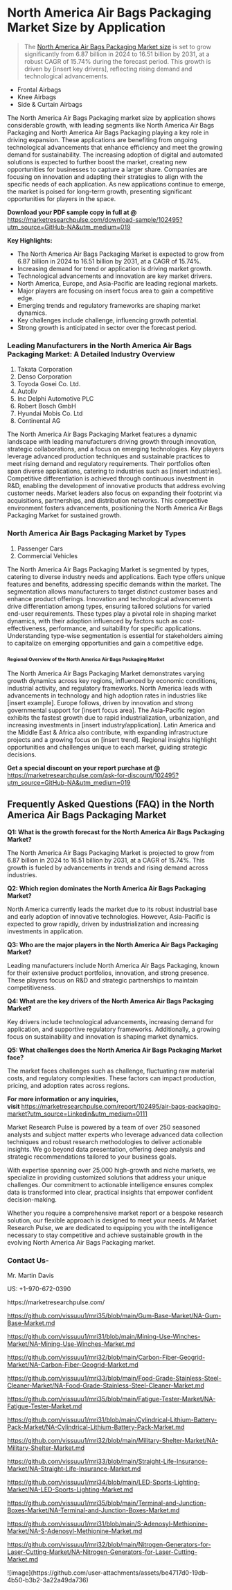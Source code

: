 <h1>North America Air Bags Packaging Market&nbsp;Size by Application</h1><blockquote><p>The <a href="https://marketresearchpulse.com/download-sample/102495?utm_source=GitHub-NA&amp;utm_medium=019">North America Air Bags Packaging Market size</a> is set to grow significantly from 6.87 billion in 2024 to 16.51 billion by 2031, at a robust CAGR of 15.74% during the forecast period. This growth is driven by [insert key drivers], reflecting rising demand and technological advancements.</p></blockquote><ul><li>Frontal Airbags<li> Knee Airbags<li> Side & Curtain Airbags</li></ul><p>The North America Air Bags Packaging market size by application shows considerable growth, with leading segments like North America Air Bags Packaging and North America Air Bags Packaging playing a key role in driving expansion. These applications are benefiting from ongoing technological advancements that enhance efficiency and meet the growing demand for sustainability. The increasing adoption of digital and automated solutions is expected to further boost the market, creating new opportunities for businesses to capture a larger share. Companies are focusing on innovation and adapting their strategies to align with the specific needs of each application. As new applications continue to emerge, the market is poised for long-term growth, presenting significant opportunities for players in the space.</p><p><strong>Download your PDF sample copy in full at @ </strong><a href="https://marketresearchpulse.com/download-sample/102495?utm_source=GitHub-NA&amp;utm_medium=019">https://marketresearchpulse.com/download-sample/102495?utm_source=GitHub-NA&amp;utm_medium=019</a></p><p><strong>Key Highlights: </strong></p><ul><li>The North America Air Bags Packaging Market is expected to grow from 6.87 billion in 2024 to 16.51 billion by 2031, at a CAGR of 15.74%.</li><li>Increasing demand for trend or application is driving market growth.</li><li>Technological advancements and innovation are key market drivers.</li><li>North America, Europe, and Asia-Pacific are leading regional markets.</li><li>Major players are focusing on insert focus area to gain a competitive edge.</li><li>Emerging trends and regulatory frameworks are shaping market dynamics.</li><li>Key challenges include challenge, influencing growth potential.</li><li>Strong growth is anticipated in sector over the forecast period.</li></ul><h3>Leading Manufacturers in the North America Air Bags Packaging Market: A Detailed Industry Overview</h3><ol><li>Takata Corporation</li><li>Denso Corporation</li><li>Toyoda Gosei Co. Ltd.</li><li>Autoliv</li><li>Inc Delphi Automotive PLC</li><li>Robert Bosch GmbH</li><li>Hyundai Mobis Co. Ltd</li><li>Continental AG</li></ol><div class="flex max-w-full flex-col flex-grow"><div class="min-h-8 text-message flex w-full flex-col items-end gap-2 whitespace-normal break-words [.text-message+&amp;]:mt-5" dir="auto" data-message-author-role="assistant" data-message-id="fd8432e4-4910-450d-b182-61b7bfb0a01f" data-message-model-slug="gpt-4o"><div class="flex w-full flex-col gap-1 empty:hidden first:pt-[3px]"><div class="markdown prose w-full break-words dark:prose-invert light"><p>The North America Air Bags Packaging Market features a dynamic landscape with leading manufacturers driving growth through innovation, strategic collaborations, and a focus on emerging technologies. Key players leverage advanced production techniques and sustainable practices to meet rising demand and regulatory requirements. Their portfolios often span diverse applications, catering to industries such as [insert industries]. Competitive differentiation is achieved through continuous investment in R&amp;D, enabling the development of innovative products that address evolving customer needs. Market leaders also focus on expanding their footprint via acquisitions, partnerships, and distribution networks. This competitive environment fosters advancements, positioning the North America Air Bags Packaging Market for sustained growth.</p></div></div></div></div><h3>North America Air Bags Packaging Market by Types</h3><ol><li>Passenger Cars<li> Commercial Vehicles</li></ol><div class="flex max-w-full flex-col flex-grow"><div class="min-h-8 text-message flex w-full flex-col items-end gap-2 whitespace-normal break-words [.text-message+&amp;]:mt-5" dir="auto" data-message-author-role="assistant" data-message-id="084470be-0bb7-4664-bddf-5156b4f41249" data-message-model-slug="gpt-4o-mini"><div class="flex w-full flex-col gap-1 empty:hidden first:pt-[3px]"><div class="markdown prose w-full break-words dark:prose-invert light"><p>The North America Air Bags Packaging Market is segmented by types, catering to diverse industry needs and applications. Each type offers unique features and benefits, addressing specific demands within the market. The segmentation allows manufacturers to target distinct customer bases and enhance product offerings. Innovation and technological advancements drive differentiation among types, ensuring tailored solutions for varied end-user requirements. These types play a pivotal role in shaping market dynamics, with their adoption influenced by factors such as cost-effectiveness, performance, and suitability for specific applications. Understanding type-wise segmentation is essential for stakeholders aiming to capitalize on emerging opportunities and gain a competitive edge.</p></div></div></div></div><h3><span style="font-size: 11px;">Regional Overview of the North America Air Bags Packaging Market</span></h3><div class="flex max-w-full flex-col flex-grow"><div class="min-h-8 text-message flex w-full flex-col items-end gap-2 whitespace-normal break-words [.text-message+&amp;]:mt-5" dir="auto" data-message-author-role="assistant" data-message-id="e9038762-ce64-4e30-91c9-9bd413514231" data-message-model-slug="gpt-4o-mini"><div class="flex w-full flex-col gap-1 empty:hidden first:pt-[3px]"><div class="markdown prose w-full break-words dark:prose-invert light"><p>The North America Air Bags Packaging Market demonstrates varying growth dynamics across key regions, influenced by economic conditions, industrial activity, and regulatory frameworks. North America leads with advancements in technology and high adoption rates in industries like [insert example]. Europe follows, driven by innovation and strong governmental support for [insert focus area]. The Asia-Pacific region exhibits the fastest growth due to rapid industrialization, urbanization, and increasing investments in [insert industry/application]. Latin America and the Middle East &amp; Africa also contribute, with expanding infrastructure projects and a growing focus on [insert trend]. Regional insights highlight opportunities and challenges unique to each market, guiding strategic decisions.</p></div></div></div></div><p><strong>Get a special discount on your report purchase at @ </strong><a href="https://marketresearchpulse.com/ask-for-discount/102495?utm_source=GitHub-NA&amp;utm_medium=019">https://marketresearchpulse.com/ask-for-discount/102495?utm_source=GitHub-NA&amp;utm_medium=019</a></p><h2>Frequently Asked Questions (FAQ) in the North America Air Bags Packaging Market</h2><p><strong>Q1: What is the growth forecast for the North America Air Bags Packaging Market?</strong></p><p>The North America Air Bags Packaging Market is projected to grow from 6.87 billion in 2024 to 16.51 billion by 2031, at a CAGR of 15.74%. This growth is fueled by advancements in trends and rising demand across industries.</p><p><strong>Q2: Which region dominates the North America Air Bags Packaging Market?</strong></p><p>North America currently leads the market due to its robust industrial base and early adoption of innovative technologies. However, Asia-Pacific is expected to grow rapidly, driven by industrialization and increasing investments in application.</p><p><strong>Q3: Who are the major players in the North America Air Bags Packaging Market?</strong></p><p>Leading manufacturers include North America Air Bags Packaging, known for their extensive product portfolios, innovation, and strong presence. These players focus on R&amp;D and strategic partnerships to maintain competitiveness.</p><p><strong>Q4: What are the key drivers of the North America Air Bags Packaging Market?</strong></p><p>Key drivers include technological advancements, increasing demand for application, and supportive regulatory frameworks. Additionally, a growing focus on sustainability and innovation is shaping market dynamics.</p><p><strong>Q5: What challenges does the North America Air Bags Packaging Market face?</strong></p><p>The market faces challenges such as challenge, fluctuating raw material costs, and regulatory complexities. These factors can impact production, pricing, and adoption rates across regions.</p><p><strong>For more information or any inquiries, visit&nbsp;</strong><a href="https://marketresearchpulse.com/report/102495/air-bags-packaging-market?utm_source=Linkedin&utm_medium=0111">https://marketresearchpulse.com/report/102495/air-bags-packaging-market?utm_source=Linkedin&utm_medium=0111</a></p><p>Market Research Pulse is powered by a team of over 250 seasoned analysts and subject matter experts who leverage advanced data collection techniques and robust research methodologies to deliver actionable insights. We go beyond data presentation, offering deep analysis and strategic recommendations tailored to your business goals.</p><p>With expertise spanning over 25,000 high-growth and niche markets, we specialize in providing customized solutions that address your unique challenges. Our commitment to actionable intelligence ensures complex data is transformed into clear, practical insights that empower confident decision-making.</p><p>Whether you require a comprehensive market report or a bespoke research solution, our flexible approach is designed to meet your needs. At Market Research Pulse, we are dedicated to equipping you with the intelligence necessary to stay competitive and achieve sustainable growth in the evolving North America Air Bags Packaging market.</p><h3><strong>Contact Us-</strong></h3><p>Mr. Martin Davis</p><p>US: +1-970-672-0390</p><p>https://marketresearchpulse.com/</p><p><a href="https://github.com/vissuuu1/mri35/blob/main/Gum-Base-Market/NA-Gum-Base-Market.md">https://github.com/vissuuu1/mri35/blob/main/Gum-Base-Market/NA-Gum-Base-Market.md</a></p><p><a href="https://github.com/vissuuu1/mri31/blob/main/Mining-Use-Winches-Market/NA-Mining-Use-Winches-Market.md">https://github.com/vissuuu1/mri31/blob/main/Mining-Use-Winches-Market/NA-Mining-Use-Winches-Market.md</a></p><p><a href="https://github.com/vissuuu1/mri32/blob/main/Carbon-Fiber-Geogrid-Market/NA-Carbon-Fiber-Geogrid-Market.md">https://github.com/vissuuu1/mri32/blob/main/Carbon-Fiber-Geogrid-Market/NA-Carbon-Fiber-Geogrid-Market.md</a></p><p><a href="https://github.com/vissuuu1/mri33/blob/main/Food-Grade-Stainless-Steel-Cleaner-Market/NA-Food-Grade-Stainless-Steel-Cleaner-Market.md">https://github.com/vissuuu1/mri33/blob/main/Food-Grade-Stainless-Steel-Cleaner-Market/NA-Food-Grade-Stainless-Steel-Cleaner-Market.md</a></p><p><a href="https://github.com/vissuuu1/mri35/blob/main/Fatigue-Tester-Market/NA-Fatigue-Tester-Market.md">https://github.com/vissuuu1/mri35/blob/main/Fatigue-Tester-Market/NA-Fatigue-Tester-Market.md</a></p><p><a href="https://github.com/vissuuu1/mri31/blob/main/Cylindrical-Lithium-Battery-Pack-Market/NA-Cylindrical-Lithium-Battery-Pack-Market.md">https://github.com/vissuuu1/mri31/blob/main/Cylindrical-Lithium-Battery-Pack-Market/NA-Cylindrical-Lithium-Battery-Pack-Market.md</a></p><p><a href="https://github.com/vissuuu1/mri32/blob/main/Military-Shelter-Market/NA-Military-Shelter-Market.md">https://github.com/vissuuu1/mri32/blob/main/Military-Shelter-Market/NA-Military-Shelter-Market.md</a></p><p><a href="https://github.com/vissuuu1/mri33/blob/main/Straight-Life-Insurance-Market/NA-Straight-Life-Insurance-Market.md">https://github.com/vissuuu1/mri33/blob/main/Straight-Life-Insurance-Market/NA-Straight-Life-Insurance-Market.md</a></p><p><a href="https://github.com/vissuuu1/mri34/blob/main/LED-Sports-Lighting-Market/NA-LED-Sports-Lighting-Market.md">https://github.com/vissuuu1/mri34/blob/main/LED-Sports-Lighting-Market/NA-LED-Sports-Lighting-Market.md</a></p><p><a href="https://github.com/vissuuu1/mri35/blob/main/Terminal-and-Junction-Boxes-Market/NA-Terminal-and-Junction-Boxes-Market.md">https://github.com/vissuuu1/mri35/blob/main/Terminal-and-Junction-Boxes-Market/NA-Terminal-and-Junction-Boxes-Market.md</a></p><p><a href="https://github.com/vissuuu1/mri31/blob/main/S-Adenosyl-Methionine-Market/NA-S-Adenosyl-Methionine-Market.md">https://github.com/vissuuu1/mri31/blob/main/S-Adenosyl-Methionine-Market/NA-S-Adenosyl-Methionine-Market.md</a></p><p><a href="https://github.com/vissuuu1/mri32/blob/main/Nitrogen-Generators-for-Laser-Cutting-Market/NA-Nitrogen-Generators-for-Laser-Cutting-Market.md">https://github.com/vissuuu1/mri32/blob/main/Nitrogen-Generators-for-Laser-Cutting-Market/NA-Nitrogen-Generators-for-Laser-Cutting-Market.md</a></p>
![image](https://github.com/user-attachments/assets/be4717d0-19db-4b50-b3b2-3a22a49da736)
